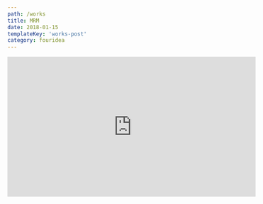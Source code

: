 ```yaml
---
path: /works
title: MRM
date: 2018-01-15
templateKey: 'works-post'
category: fouridea
---
```

<iframe width="560" height="315" src="https://www.youtube.com/embed/yMu1weCQ1Kk" frameBorder="0" allow="accelerometer; autoplay; encrypted-media; gyroscope; picture-in-picture" allowFullScreen></iframe>
